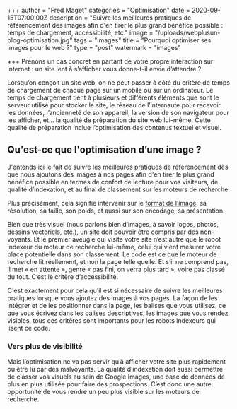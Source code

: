 +++
author = "Fred Maget"
categories = "Optimisation"
date = 2020-09-15T07:00:00Z
description = "Suivre les meilleures pratiques de référencement des images afin d'en tirer le plus grand bénéfice possible : temps de chargement, accessibilité, etc."
image = "/uploads/webplusun-blog-optimisation.jpg"
tags = "images"
title = "Pourquoi optimiser ses images pour le web ?"
type = "post"
watermark = "images"

+++
Prenons un cas concret en partant de votre propre interaction sur internet : un site lent à s’afficher vous donne-t-il envie d’attendre ?

Lorsqu’on conçoit un site web, on ne peut passer à côté du critère de temps de chargement de chaque page sur un mobile ou sur un ordinateur. Le temps de chargement tient à plusieurs et différents éléments que sont le serveur utilisé pour stocker le site, le réseau de l’internaute pour recevoir les données, l’ancienneté de son appareil, la version de son navigateur pour les afficher, et… la qualité de préparation du site web lui-même. Cette qualité de préparation inclue l’optimisation des contenus textuel et visuel.

## **Qu'est-ce que l'optimisation d’une image ?**

J'entends ici le fait de suivre les meilleures pratiques de référencement dès que nous ajoutons des images à nos pages afin d'en tirer le plus grand bénéfice possible en termes de confort de lecture pour vos visiteurs, de qualité d’indexation, et au final de classement sur les moteurs de recherche.

Plus précisément, cela signifie intervenir sur le [format de l’image](/blog/quel-format-d-images-choisir-pour-mon-site-web/), sa résolution, sa taille, son poids, et aussi sur son encodage, sa présentation.

Bien que très visuel (nous parlons bien d’images, à savoir logos, photos, dessins vectoriels, etc.), un site doit pouvoir être compris par des non-voyants. Et le premier aveugle qui visite votre site n’est autre que le robot indexeur du moteur de recherche lui-même, celui qui vient mesurer votre place potentielle dans son classement. Le code est ce que le moteur de recherche lit réellement, et non la page telle quelle. Et s’il ne comprend pas, il met « en attente », genre « pas fini, on verra plus tard », voire pas classé du tout. C’est le critère d’accessibilité.

C'est exactement pour cela qu’il est si nécessaire de suivre les meilleures pratiques lorsque vous ajoutez des images à vos pages. La façon de les intégrer et de les positionner dans la page, les balises que vous utilisez, ce que vous écrivez dans les balises descriptives, les images que vous rendez visibles, tous ces critères sont importants pour les robots indexeurs qui lisent ce code.

### **Vers plus de visibilité**

Mais l’optimisation ne va pas servir qu’à afficher votre site plus rapidement ou être lu par des malvoyants. La qualité d’indexation doit aussi permettre de classer vos visuels au sein de Google Images, une base de données de plus en plus utilisée pour faire des prospections. C’est donc une autre opportunité de vous rendre un peu plus visible sur les moteurs de recherche.